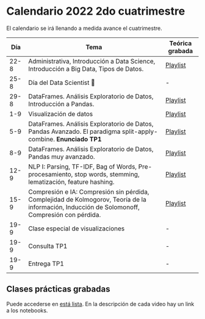# Calendario 2022 2do cuatrimestre

El calendario se irá llenando a medida avance el cuatrimestre.

| Día  	| Tema                                                                                  	| Teórica grabada 	|
|------	|---------------------------------------------------------------------------------------	|-----------------	|
| 22-8 	| Administrativa, Introducción a Data Science, Introducción a Big Data, Tipos de Datos. 	|[Playlist](https://www.youtube.com/playlist?list=PLeo_qKwGPZYevnuxYBfrvQ32zJJE2--Y4)                 	|
| 25-8 	| Día del Data Scientist 🎉                                                              	|        -       	|
| 29-8 	| DataFrames. Análisis Exploratorio de Datos, Introducción a Pandas.                    	|[Playlist](https://youtube.com/playlist?list=PLeo_qKwGPZYcRxxR-GNmBcLbujTieWpQQ)|
| 1-9  	| Visualización de datos                                                                	|[Playlist](https://www.youtube.com/playlist?list=PLeo_qKwGPZYf-OzcYqlPIJdU1AHQYb3Ga)|
| 5-9  	| DataFrames. Análisis Exploratorio de Datos, Pandas Avanzado. El paradigma split-apply-combine. **Enunciado TP1** |[Playlist](https://www.youtube.com/playlist?list=PLeo_qKwGPZYf9d23qU6_t6hl7ufyfclyW)|
| 8-9  	| DataFrames. Análisis Exploratorio de Datos, Pandas muy avanzado.|[Playlist](https://www.youtube.com/playlist?list=PLeo_qKwGPZYeu0ToyqSvq4fmUBrmRTkCp)|
| 12-9  	| NLP I: Parsing, TF-IDF, Bag of Words, Pre-procesamiento, stop words, stemming, lematización, feature hashing.|[Playlist](https://www.youtube.com/playlist?list=PLeo_qKwGPZYfkL8tu3Mg3_5xb1UYGvjWH)|
| 15-9  	| Compresión e IA: Compresión sin pérdida, Complejidad de Kolmogorov, Teoría de la información, Inducción de Solomonoff, Compresión con pérdida.|[Playlist](https://www.youtube.com/playlist?list=PLeo_qKwGPZYfKGWLlVG8J86OzRgJ8NLcJ)|
| 19-9 	| Clase especial de visualizaciones                 | - |
| 19-9 	| Consulta TP1                | - |
| 19-9 	| Entrega TP1                | - |

## Clases prácticas grabadas

Puede accederse en [está lista](https://www.youtube.com/playlist?list=PLeo_qKwGPZYeTMIPscw8qjeOIXJM414th). En la descripción de cada video hay un link a los notebooks.
